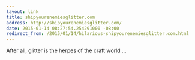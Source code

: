 ```yaml
---
layout: link
title: shipyourenemiesglitter.com
address: http://shipyourenemiesglitter.com/
date: 2015-01-14 08:27:54.254291000 -08:00
redirect_from: /2015/01/14/hilarious-shipyourenemiesglitter.com.html
---
```


After all, glitter is the herpes of the craft world ...
